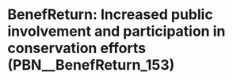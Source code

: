 # BenefReturn: __Increased public involvement and participation in conservation efforts__ (PBN__BenefReturn_153)

